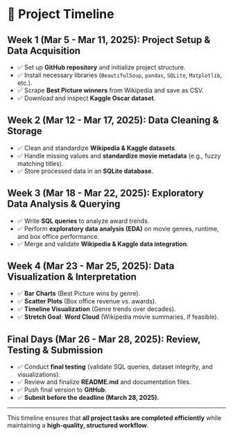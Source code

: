 # 📅 Project Timeline

## **Week 1 (Mar 5 - Mar 11, 2025): Project Setup & Data Acquisition**
- ✅ Set up **GitHub repository** and initialize project structure.
- ✅ Install necessary libraries (`BeautifulSoup`, `pandas`, `SQLite`, `Matplotlib`, etc.).
- ✅ Scrape **Best Picture winners** from Wikipedia and save as CSV.
- ✅ Download and inspect **Kaggle Oscar dataset**.

## **Week 2 (Mar 12 - Mar 17, 2025): Data Cleaning & Storage**
- ✅ Clean and standardize **Wikipedia & Kaggle datasets**.
- ✅ Handle missing values and **standardize movie metadata** (e.g., fuzzy matching titles).
- ✅ Store processed data in an **SQLite database**.

## **Week 3 (Mar 18 - Mar 22, 2025): Exploratory Data Analysis & Querying**
- ✅ Write **SQL queries** to analyze award trends.
- ✅ Perform **exploratory data analysis (EDA)** on movie genres, runtime, and box office performance.
- ✅ Merge and validate **Wikipedia & Kaggle data integration**.

## **Week 4 (Mar 23 - Mar 25, 2025): Data Visualization & Interpretation**
- ✅ **Bar Charts** (Best Picture wins by genre).
- ✅ **Scatter Plots** (Box office revenue vs. awards).
- ✅ **Timeline Visualization** (Genre trends over decades).
- ✅ **Stretch Goal**: **Word Cloud** (Wikipedia movie summaries, if feasible).

## **Final Days (Mar 26 - Mar 28, 2025): Review, Testing & Submission**
- ✅ Conduct **final testing** (validate SQL queries, dataset integrity, and visualizations).
- ✅ Review and finalize **README.md** and documentation files.
- ✅ Push final version to **GitHub**.
- ✅ **Submit before the deadline (March 28, 2025).**

---

This timeline ensures that **all project tasks are completed efficiently** while maintaining a **high-quality, structured workflow**.
